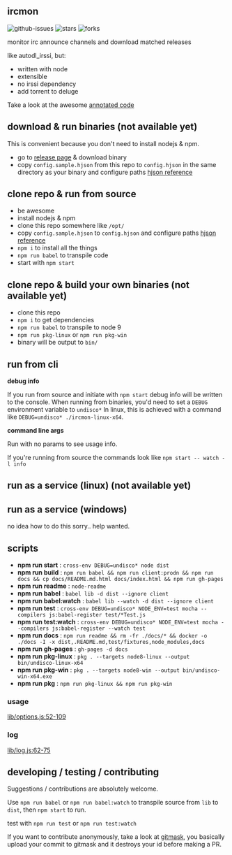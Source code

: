 ## ircmon

![github-issues](https://img.shields.io/github/issues/fauxilla/ircmon.svg) ![stars](https://img.shields.io/github/stars/fauxilla/ircmon.svg) ![forks](https://img.shields.io/github/forks/fauxilla/ircmon.svg)

monitor irc announce channels and download matched releases

like autodl_irssi, but:

-   written with node
-   extensible
-   no irssi dependency
-   add torrent to deluge

Take a look at the awesome [annotated code](https://fauxilla.github.io/ircmon/lib/index.js.html)

## download & run binaries (not available yet)

This is convenient because you don't need to install nodejs & npm.

-   go to [release page](https://github.com/fauxilla/ircmon/releases) & download binary
-   copy `config.sample.hjson` from this repo to `config.hjson` in the same
    directory as your binary and configure paths
    [hjson reference](http://hjson.org/)

## clone repo & run from source

-   be awesome
-   install nodejs & npm
-   clone this repo somewhere like `/opt/`
-   copy `config.sample.hjson` to `config.hjson` and configure paths
    [hjson reference](http://hjson.org/)
-   `npm i` to install all the things
-   `npm run babel` to transpile code
-   start with `npm start`

## clone repo & build your own binaries (not available yet)

-   clone this repo
-   `npm i` to get dependencies
-   `npm run babel` to transpile to node 9
-   `npm run pkg-linux` or `npm run pkg-win`
-   binary will be output to `bin/`

## run from cli

**debug info**

If you run from source and initiate with `npm start` debug info will be written to the console. When running from binaries, you'd need to set a `DEBUG` environment variable to `undisco*` In linux, this is achieved with a command like `DEBUG=undisco* ./ircmon-linux-x64`.

**command line args**

Run with no params to see usage info.

If you're running from source the commands look like `npm start -- watch -l info`

## run as a service (linux) (not available yet)

## run as a service (windows)

no idea how to do this sorry.. help wanted.

## scripts

 - **npm run start** : `cross-env DEBUG=undisco* node dist`
 - **npm run build** : `npm run babel && npm run client:prodn && npm run docs && cp docs/README.md.html docs/index.html && npm run gh-pages`
 - **npm run readme** : `node-readme`
 - **npm run babel** : `babel lib -d dist --ignore client`
 - **npm run babel:watch** : `babel lib --watch -d dist --ignore client`
 - **npm run test** : `cross-env DEBUG=undisco* NODE_ENV=test mocha --compilers js:babel-register test/*Test.js`
 - **npm run test:watch** : `cross-env DEBUG=undisco* NODE_ENV=test mocha --compilers js:babel-register --watch test`
 - **npm run docs** : `npm run readme && rm -fr ./docs/* && docker -o ./docs -I -x dist,.README.md,test/fixtures,node_modules,docs`
 - **npm run gh-pages** : `gh-pages -d docs`
 - **npm run pkg-linux** : `pkg . --targets node8-linux --output bin/undisco-linux-x64`
 - **npm run pkg-win** : `pkg . --targets node8-win --output bin/undisco-win-x64.exe`
 - **npm run pkg** : `npm run pkg-linux && npm run pkg-win`

### usage

[lib/options.js:52-109](https://github.com/fauxilla/ircmon/blob/52c7c0f26563a21b78f3a1c4150898ff907fabac/lib/options.js#L52-L109 "Source code on GitHub")

### log

[lib/log.js:62-75](https://github.com/fauxilla/ircmon/blob/52c7c0f26563a21b78f3a1c4150898ff907fabac/lib/log.js#L62-L75 "Source code on GitHub")

## developing / testing / contributing

Suggestions / contributions are absolutely welcome.

Use `npm run babel` or `npm run babel:watch` to transpile source from `lib` to
`dist`, then `npm start` to run.

test with `npm run test` or `npm run test:watch`

If you want to contribute anonymously, take a look at [gitmask](https://www.gitmask.com/), you basically upload your commit to gitmask and it destroys your id before making a PR.
